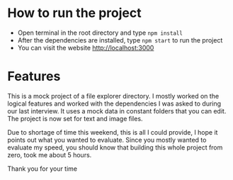 # How to run the project

- Open terminal in the root directory and type `npm install`
- After the dependencies are installed, type `npm start` to run the project
- You can visit the website [http://localhost:3000](http://localhost:3000)

# Features

This is a mock project of a file explorer directory.
I mostly worked on the logical features and worked with the dependencies I was asked to during our last interview.
It uses a mock data in constant folders that you can edit.
The project is now set for text and image files.

Due to shortage of time this weekend, this is all I could provide, I hope it points out what you wanted to evaluate.
Since you mostly wanted to evaluate my speed, you should know that building this whole project from zero, took me about 5 hours.

Thank you for your time
